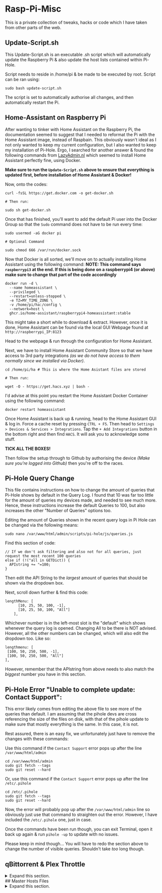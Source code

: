 # Rasp-Pi-Misc
This is a private collection of tweaks, hacks or code which I have taken from other parts of the web.

## Update-Script.sh
This Update-Script.sh is an executable .sh script which will automatically update the Raspberry Pi & also update the host lists contained within Pi-Hole.

Script needs to reside in /home/pi & be made to be executed by root. Script can be ran using: 

```
sudo bash update-script.sh
```

The script is set to automatically authorise all changes, and then automatically restart the Pi.

## Home-Assistant on Raspberry Pi
After wanting to tinker with Home Assistant on the Raspberry Pi, the documentation seemed to suggest that I needed to reformat the Pi with the Home Assistant image, instead of Raspbain.
This obviously wasn't ideal as I not only wanted to keep my current configuration, but I also wanted to keep my installation of Pi-Hole. Ergo, I searched for another answer & found the following commands from [LazyAdmin.nl](https://lazyadmin.nl/home-network/install-home-assistant-raspberry-pi/) which seemed to install Home Assistant perfectly fine, using Docker.

**Make sure to run the `Update-Script.sh` above to ensure that everything is updated first, before installation of Home Assistant & Docker!**

Now, onto the codes:
 
```
curl -fsSL https://get.docker.com -o get-docker.sh

# Then run:

sudo sh get-docker.sh
```

Once that has finished, you'll want to add the default Pi user into the Docker Group so that the `Sudo` command does not have to be run every time:

```
sudo usermod -aG docker pi

# Optional Command

sudo chmod 666 /var/run/docker.sock
```

Now that Docker is all sorted, we'll move on to actually installing Home Assistant using the following command:
**NOTE: This command says `raspberrypi3` at the end. If this is being done on a raspberrypi4 (or above) make sure to change that part of the code accordingly**
```
docker run -d \
  --name homeassistant \
  --privileged \
  --restart=unless-stopped \
  -e TZ=MY_TIME_ZONE \
  -v /home/pi/ha:/config \
  --network=host \
  ghcr.io/home-assistant/raspberrypi4-homeassistant:stable
  ```
  
This might take a short while to download & extract. However, once it is done, Home Assistant can be found via the local GUI Webpage found at `http://raspberrypi_IP:8123`

Head to the webpage & run through the configuration for Home Assistant. 

Next, we have to install Home Assistant Community Store so that we have access to 3rd party integrations *(as we do not have access to them normally since we installed via Docker)*.

```
cd /home/pi/ha # This is where the Home Asistant files are stored

# Then run:

wget -O - https://get.hacs.xyz | bash -
```

I'd advise at this point you restart the Home Assistant Docker Container using the following command:

```
docker restart homeassistant
```

Once Home Assistant is back up & running, head to the Home Assistant GUI & log in. Force a cache reset by pressing `CTRL + F5`. Then head to `Settings > Devices & Services > Integrations`. Tap the `+ Add Integrations` button in the bottom right and then find `HACS`. It will ask you to acknowledge some stuff. 

**TICK ALL THE BOXES!**

Then follow the setup through to Github by authorising the device *(Make sure you're logged into Github)* then you're off to the races.

## Pi-Hole Query Change
This file contains instructions on how to change the amount of queries that Pi-Hole shows by default in the Query Log. I found that 10 was far too little for the amount of queries my devices made, and needed to see much more. Hence, these instructions increase the default Queries to 100, but also increases the other "Number of Queries" options too.

Editing the amount of Queries shown in the recent query logs in Pi Hole can be changed via the following means:

```
sudo nano /var/www/html/admin/scripts/pi-hole/js/queries.js
```

Find this section of code:

```
// If we don't ask filtering and also not for all queries, just request the most recent 100 queries
else if (!("all in GETDict)) {
  APIstring += "=100;
}
```

Then edit the API String to the *largest* amount of queries that should be shown via the dropdown box.

Next, scroll down further & find this code:

```
lengthMenu: [
      [10, 25, 50, 100, -1],
      [10, 25, 50, 100, "All"]
    ],
```

Whichever number is in the left-most slot is the "default" which shows whenever the query log is opened. Changing All to be there is NOT advised. However, all the other numbers can be changed, which will also edit the dropdown too. Like so:

```
lengthmenu: [
 [100, 50, 250, 500, -1],
 [100, 50, 250, 500, "All"]
],
```

However, remember that the APIstring from above needs to also match the *biggest* number you have in this section.

## Pi-Hole Error "Unable to complete update: Contact Support":
This error likely comes from editing the above file to see more of the queries than default. I am assuming that the pihole devs are cross referencing the size of the files on disk, with that of the pihole update to make sure that mostly everything is the same. In this case, it is not.

Rest assured, there is an easy fix, we unfortunately just have to remove the changes with these commands:

Use this command if the `Contact Support` error pops up after the line `/var/www/html/admin`
```
cd /var/www/html/admin
sudo git fetch --tags
sudo git reset --hard
```

Or, use this command if the `Contact Support` error pops up after the line `/etc/.pihole`
```
cd /etc/.pihole
sudo git fetch --tags
sudo git reset --hard
```

Now, the error will probably pop up after the `/var/www/html/admin` line so obviously just use that command to straighten out the error. However, I have included the `/etc/.pihole` one, just in case.

Once the commands have been run though, you can exit Terminal, open it back up again & run `pihole -up` to update with no issues.

Please keep in mind though... You will have to redo the section above to change the number of visible queries. Shouldn't take *too* long though.

## qBittorrent & Plex Throttle
<details><summary>Expand this section.</summary>
<p>
### Dependencies
* Python 3.6+
* 'qbittorrent-api' Python Library
	> py -m pip install qbittorrent-api
* Tautulli

#### Script Setup
Edit `qbittorrent_throttle.py` *OR* `qbittorrent_throttle (No Python Pop-up).pyw` and set qBittorrent username, password and IP.  

#### Tautulli Setup
**Commum Scripts Settings in Tautulli:**   
Taultulli > Settings > Notification Agents > Add a Notification Agent > Script  
**Set** `Script Folder`  
**Select** `qbittorrent_throttle.py` *OR*  `qbittorrent_throttle (No Python Pop-up).pyw`
**Script Timeout** `0`  

### Throttle only on wan connections
**Notification conditions**:
- **Condition {1}**: Stream Local is 0
- **Condition {2}**: Action is play
- **Condition {3}**: Streams is 0

**Condition logic**: `{1} and {2} or {3}`

###  Throttle Download/Upload Speed
**Triggers:** 
- Playback Start
- Playback Stop

**Arguments:**
Set Download/Upload limit in KB/s. Set `-1` for unlimited
- Playback Start:  `-D 1024 -U 1024`
- Playback Stop:  `-D -1 -U -1`

### Usage
    -U		- Set max upload speed [KBs], use "-1" to set unlimited
    -D		- Set max download speed [KBs], use "-1" to set unlimited
    -h | --help	- Help

### Different Files
Two different files in folder, when ran by the above conditions in Tautulli they are exactly the same, however:
- .pyw uses Windows Python Subsystem, therefore will *NOT* launch a console window when the script is triggered.
- .py on the other hand, uses the Python console so that will be launched when the script is triggered & then quickly disappear. However, the console will steal the foreground from whatever program currently has it. Ergo, the .pyw might be best if using fullscreen applications.

### Credits
https://gist.github.com/Generator/67da7dc859634046165320ef061769e0
https://gist.github.com/Tinynja/2169be3f20b8656f67dbc89129d57598
</p>
</details>
## Master Hosts Files
<details><summary>Expand this section.</summary><p>
One of the biggest files on this repo is a merged host list which consists of over **3 Million domains** from all over which can be used as a central host file for Pi-Hole.

The single host file comes to over 120MB blocking a whole range of different domains ranging from simple adverts, all the way to phishing servers. 

Ordering the lines A-Z in Notepad++ by going to `Edit` > `Line Operations` > `Sort Lines Lexicographically Ascending` & then going back into `Edit` > `Line Operations` then `Remove Duplicate Lines` to take care of the multiple instances of the same domain. 

Furthermore, some of these lists use the old 127.0.0.1 loopback address. This has also been replaced with 0.0.0.0 - *a non-routable meta-address used to designate an invalid, unknown, or non applicable target* - as it is not only a lot quicker due to there being no wait time for a timeout resolution, but also it seems to be less resource intensive on older machines.

Some lists don't even have the 127.0.0.1 loopback address or 0.0.0.0 meta-address. With this in mind, to keep things uniform, I have added 0.0.0.0 to the beginning of each domain via regular expression in Notepad++. `Ctrl + F` > `Replace` > Make sure `Regular Expression` is ticked > in the `Find What:` box, put: `^` > Then in the `Replace What:` box, put `0.0.0.0`.

With this in mind though, this host file is mainly just a copy of certain hosts which aren't regularly updated, but which could disappear due to neglect or deletion. I thought it best to have the list of domains for things such as `SmartTVAds`, which I doubt is going to be regularly updated.

I'd love to make a script which would collate these host files together, then I could go in & manually edit them, but alas, I might need to do a little bit of research on exactly *how* to do that first. For now, manually doing it is the way forward.

Expand the table below to see the list of host files which have been merged together. If I stumble across any other host lists which I merge into the Master-hosts file, I'll also link it here too.

<details><summary>Click to see table of hosts</summary>
<p>

List Author (A - Z) | List Name | Page Links 
--- | --- | ---  
Abuse.ch | URLhaus Host File | [Raw Page Link](https://urlhaus.abuse.ch/downloads/hostfile/)
AdAway | Default Blocklist | [Raw Page Link](https://adaway.org/hosts.txt)
AmnestyTech | NSO Group Pegasus - Domains | [Raw Github](https://raw.githubusercontent.com/AmnestyTech/investigations/master/2021-07-18_nso/domains.txt)
AmnestyTech | NSO Group Pegasus - Domains - V2 | [Raw Github](https://raw.githubusercontent.com/AmnestyTech/investigations/master/2021-07-18_nso/v2_domains.txt)
AmnestyTech | NSO Group Pegasus - Domains - V3 | [Raw Github](https://raw.githubusercontent.com/AmnestyTech/investigations/master/2021-07-18_nso/v3_domains.txt)
AmnestyTech | NSO Group Pegasus - Domains - V4 | [Raw Github](https://raw.githubusercontent.com/AmnestyTech/investigations/master/2021-07-18_nso/v4_domains.txt)
AmnestyTech | NSO Group Pegasus - Domains - V4 Validation Domains | [Raw Github](https://raw.githubusercontent.com/AmnestyTech/investigations/master/2021-07-18_nso/v4_validation_domains.txt)
Crazy-Max | Windows Spy Blocker | [Raw Github](https://raw.githubusercontent.com/crazy-max/WindowsSpyBlocker/master/data/hosts/spy.txt)
Cyber Threat Coalition | COVID-19 Blocklist | [Raw Page Link](https://blocklist.cyberthreatcoalition.org/vetted/url.txt)
DandelionSprout | AntiMalwareHosts | [Raw Github](https://raw.githubusercontent.com/DandelionSprout/adfilt/master/Alternate%20versions%20Anti-Malware%20List/AntiMalwareHosts.txt)
DeveloperDan | Ads & Tracking Extended | [Raw Page Link](https://www.github.developerdan.com/hosts/lists/ads-and-tracking-extended.txt)
Disconnect.me | Simple Ad List | [Raw Page Link](https://s3.amazonaws.com/lists.disconnect.me/simple_ad.txt)
Disconnect.me | Simple Tracking List | [Raw Page Link](https://s3.amazonaws.com/lists.disconnect.me/simple_tracking.txt)
Disconnect.me | Simple Malvertising List | [Raw Page Link](https://s3.amazonaws.com/lists.disconnect.me/simple_malvertising.txt)
FadeMind | AntiPopAds | [Raw Github](https://raw.githubusercontent.com/FadeMind/hosts.extras/master/antipopads/hosts)
FadeMind | AnudeepND-blacklist-adservers | [Raw Github](https://raw.githubusercontent.com/FadeMind/hosts.extras/master/anudeepND-blacklist-adservers/hosts)
FadeMind | Browser Based Crypto Miners | [Raw Github](https://raw.githubusercontent.com/FadeMind/hosts.extras/master/CoinBlockerList/hosts)
FadeMind | Goodbye-Ads-Youtube-Adblock-Extension | [Raw Github](https://raw.githubusercontent.com/FadeMind/hosts.extras/master/GoodbyeAds-YouTube-Adblock-Extension/hosts)
FadeMind | Goodbye-Ads-Youtube-Samsung-Extension | [Raw Github](https://raw.githubusercontent.com/FadeMind/hosts.extras/master/GoodbyeAds-Samsung-Adblock-Extension/hosts)
FadeMind | Goodbye-Ads-Youtube-Xiaomi-Extension | [Raw Github](https://raw.githubusercontent.com/FadeMind/hosts.extras/master/GoodbyeAds-Xiaomi-Extension/hosts)
FadeMind | Hosts.extra | [Raw Github](https://raw.githubusercontent.com/FadeMind/hosts.extras/master/add.2o7Net/hosts)
FadeMind | Lightswitch05-Ads-Tracking-Extended | [Raw Github](https://raw.githubusercontent.com/FadeMind/hosts.extras/master/Lightswitch05-ads-tracking-extended/hosts)
FadeMind | Spam Hosts | [Raw Github](https://raw.githubusercontent.com/FadeMind/hosts.extras/master/add.Spam/hosts)
FadeMind | Risk Hosts | [Raw Github](https://raw.githubusercontent.com/FadeMind/hosts.extras/master/add.Risk/hosts)
FadeMind | Unchecky Ads | [Raw Github](https://raw.githubusercontent.com/FadeMind/hosts.extras/master/UncheckyAds/hosts)
FadeMind | What-Zit-Tooya-Ad-Block | [Raw Github](https://github.com/FadeMind/hosts.extras/raw/master/What-Zit-Tooya-Ad-Block/hosts)
Firebog (WaLLy3K) | AdGuardDNS.txt | [Raw Page Link](https://v.firebog.net/hosts/AdguardDNS.txt)
Firebog (WaLLy3K) | EasyPrivacy.txt | [Raw Page Link](https://v.firebog.net/hosts/Easyprivacy.txt)
Firebog (WaLLy3K) | Prigent-Ads.txt | [Raw Page Link](https://v.firebog.net/hosts/Prigent-Ads.txt)
Firebog (WaLLy3K) | w3kbl.txt | [Raw Page Link](https://v.firebog.net/hosts/static/w3kbl.txt)
Firestorrrm | iOS Ad List | [Raw Github](https://raw.githubusercontent.com/Firestorrrm/Minimal-Hosts-Blocker/master/iosadlist.txt)
Firestorrrm | Malware List | [Raw Github](https://raw.githubusercontent.com/Firestorrrm/Minimal-Hosts-Blocker/master/malwarelist.txt)
Firestorrrm | moaAB | [Raw Github](https://raw.githubusercontent.com/Firestorrrm/Minimal-Hosts-Blocker/master/moaAB.txt)
Firestorrrm | Youtube Ad List | [Raw Github](https://raw.githubusercontent.com/Firestorrrm/Minimal-Hosts-Blocker/master/youtubeads.txt)
Frogeye | First-Party-Trackers List | [Raw Page Link](https://hostfiles.frogeye.fr/firstparty-trackers-hosts.txt)
Frogeye | Multi-Party Trackers | [Raw Page Link](https://hostfiles.frogeye.fr/multiparty-trackers-hosts.txt)
Fruxlabs | Cyber Threat Intelligence Feeds | [Raw Page Link](https://rescure.fruxlabs.com/rescure_domain_blacklist.txt)
furkun | Protector IP Logger Hosts | [Raw Github](https://raw.githubusercontent.com/furkun/ProtectorHosts/main/hosts)
hkamran80 | SmartTV2 | [Raw Github](https://gist.githubusercontent.com/hkamran80/779019103fcd306979411d44c8d38459/raw/5d5a2950777b9c1ea88d1e7ae5db921b300d9c39/SmartTV2.txt)
KrisIntel | KTIP Malicious Domains | [Raw Page Link](https://kriskintel.com/feeds/ktip_malicious_domains.txt)
llacb47 | Apple-Telemetry | [Raw Github](https://raw.githubusercontent.com/llacb47/mischosts/master/apple-telemetry)
llacb47 | Blacklist | [Raw Github](https://raw.githubusercontent.com/llacb47/mischosts/master/blacklist)
llacb47 | Microsoft-Telemetry | [Raw Github](https://github.com/llacb47/mischosts/raw/master/microsoft-telemetry)
llacb47 | Streaming-Hosts | [Raw Github](https://github.com/llacb47/mischosts/raw/master/streaming-hosts)
llacb47 | TikTok-Hosts | [Raw Github](https://raw.githubusercontent.com/llacb47/mischosts/master/tiktok-hosts)
llacb47 | WhiteOps-Hosts | [Raw Github](https://raw.githubusercontent.com/llacb47/mischosts/master/whiteops-hosts)
LunaWatcher | Global Blocklist | [Raw Github](https://raw.githubusercontent.com/LunarWatcher/Pihole-blocklists/master/global-blocklist-plain.txt)
Matomo-org | Spammers.txt | [Raw Github](https://raw.githubusercontent.com/matomo-org/referrer-spam-blacklist/master/spammers.txt)
NextDNS | Apple Domains | [Raw Github](https://raw.githubusercontent.com/nextdns/metadata/master/privacy/native/apple)
NextDNS | Alexa Domains | [Raw Github](https://raw.githubusercontent.com/nextdns/metadata/master/privacy/native/alexa)
NextDNS | Huawei Domains | [Raw Github](https://raw.githubusercontent.com/nextdns/metadata/master/privacy/native/huawei)
NextDNS | Roku Domains | [Raw Github](https://raw.githubusercontent.com/nextdns/metadata/master/privacy/native/roku)
NextDNS | Samsung Domains | [Raw Github](https://raw.githubusercontent.com/nextdns/metadata/master/privacy/native/samsung)
NextDNS | Sonos Domains | [Raw Github](https://raw.githubusercontent.com/nextdns/metadata/master/privacy/native/sonos)
NextDNS | Windows Domains | [Raw Github](https://raw.githubusercontent.com/nextdns/metadata/master/privacy/native/windows)
NextDNS | Xiaomi Domains | [Raw Github](https://raw.githubusercontent.com/nextdns/metadata/master/privacy/native/xiaomi)
OISD | Host List | [Raw Page Link](https://dbl.oisd.nl)
Peter Lowe (Yoyo.org) | AdServer List | [Raw Page Link](https://pgl.yoyo.org/adservers/serverlist.php?hostformat=hosts&showintro=0&mimetype=plaintext)
Perflyst | AmazonFireTV.txt | [Raw Github](https://github.com/Perflyst/PiHoleBlocklist/raw/master/AmazonFireTV.txt)
Perflyst | Android-Tracking.txt | [Raw Github](https://github.com/Perflyst/PiHoleBlocklist/raw/master/android-tracking.txt)
Perflyst | SmartTV.txt | [Raw Github](https://github.com/Perflyst/PiHoleBlocklist/raw/master/SmartTV.txt)
QuidsUp | Notrack-Blocklist.txt | [Gitlab](https://gitlab.com/quidsup/notrack-blocklists/raw/master/notrack-blocklist.txt)
QuidsUp | Notrack-Malware.txt | [Gitlab](https://gitlab.com/quidsup/notrack-blocklists/raw/master/notrack-malware.txt)
RPiList | MS Office Telemetry | [Raw Github](https://raw.githubusercontent.com/RPiList/specials/master/Blocklisten/MS-Office-Telemetry)
RPiList | Win 10 Telemetry | [Raw Github](https://raw.githubusercontent.com/RPiList/specials/master/Blocklisten/Win10Telemetry)
RooneyMcNibNug | SNAFU | [Raw Github](https://raw.githubusercontent.com/RooneyMcNibNug/pihole-stuff/master/SNAFU.txt)
SomeoneWhoCares | Hosts (Zero) | [Raw Page Link](https://someonewhocares.org/hosts/zero/hosts)
Steven Black | Host File | [Raw Github](https://raw.githubusercontent.com/StevenBlack/hosts/master/hosts)
StopForumSpam | Toxic-Domains.txt | [Raw Page Link](https://www.stopforumspam.com/downloads/toxic_domains_whole.txt)
Technoy | Session-Replay | [Raw Page Link](https://www.technoy.de/lists/Session-Replay.txt)
The Block List Project | Ads.txt | [Raw Github](https://raw.githubusercontent.com/blocklistproject/Lists/master/ads.txt)
The Block List Project | Abuse.txt | [Raw Github](https://raw.githubusercontent.com/blocklistproject/Lists/master/abuse.txt)
The Block List Project | Basic.txt | [Raw Github](https://raw.githubusercontent.com/blocklistproject/Lists/master/basic.txt)
The Block List Project | Fraud.txt | [Raw Github](https://raw.githubusercontent.com/blocklistproject/Lists/master/fraud.txt)
The Block List Project | Malware.txt | [Raw Github](https://raw.githubusercontent.com/blocklistproject/Lists/master/malware.txt)
The Block List Project | Phishing.txt | [Raw Github](https://raw.githubusercontent.com/blocklistproject/Lists/master/phishing.txt)
The Block List Project | Ransomware.txt | [Raw Github](https://raw.githubusercontent.com/blocklistproject/Lists/master/ransomware.txt)
The Block List Project | Redirect.txt | [Raw Github](https://raw.githubusercontent.com/blocklistproject/Lists/master/redirect.txt)
The Block List Project | Scam.txt | [Raw Github](https://raw.githubusercontent.com/blocklistproject/Lists/master/scam.txt)
The Block List Project | Smart-TV.txt | [Raw Github](https://raw.githubusercontent.com/blocklistproject/Lists/master/smart-tv.txt)
The Block List Project | Tracking.txt | [Raw Github](https://raw.githubusercontent.com/blocklistproject/Lists/master/tracking.txt)
The Host File Project | Hosts0.txt | [Raw Page Link](https://hostsfile.mine.nu/hosts0.txt)
Ubuntu101 | Hosts | [Raw Page Link](https://hosts.ubuntu101.co.za/hosts)
Ubuntu101 | IPs | [Raw Page Link](https://hosts.ubuntu101.co.za/ips.list)
Ubuntu101 | Domains | [Raw Page Link](https://hosts.ubuntu101.co.za/domains.list)
Ultimate Hosts Blacklist | hosts0 | [Raw Github](https://raw.githubusercontent.com/Ultimate-Hosts-Blacklist/Ultimate.Hosts.Blacklist/master/hosts/hosts0)
Ultimate Hosts Blacklist | hosts1 | [Raw Github](https://raw.githubusercontent.com/Ultimate-Hosts-Blacklist/Ultimate.Hosts.Blacklist/master/hosts/hosts1)
Ultimate Hosts Blacklist | hosts2 | [Raw Github](https://raw.githubusercontent.com/Ultimate-Hosts-Blacklist/Ultimate.Hosts.Blacklist/master/hosts/hosts2)
Ultimate Hosts Blacklist | hosts3 | [Raw Github](https://raw.githubusercontent.com/Ultimate-Hosts-Blacklist/Ultimate.Hosts.Blacklist/master/hosts/hosts3)
ZeroDot1 | Browser Based Coin Miners | [Gitlab](https://zerodot1.gitlab.io/CoinBlockerLists/hosts_browser)
</p>
</p>
</details>
</details>